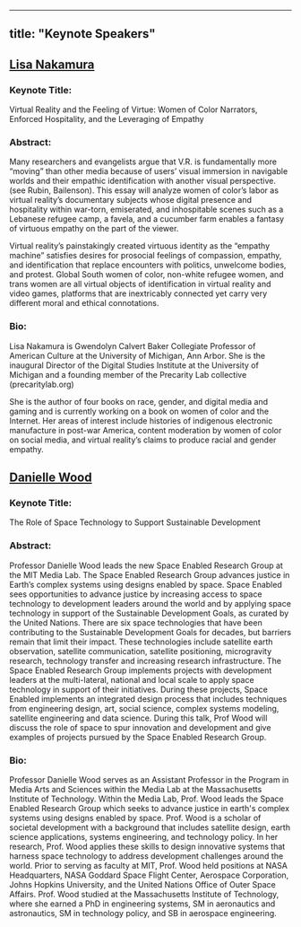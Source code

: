 
---
title: "Keynote Speakers"
---

## [Lisa Nakamura](https://lsa.umich.edu/ac/people/faculty/lnakamur.html) </br> 

### Keynote Title: 
Virtual Reality and the Feeling of Virtue: Women of Color Narrators, Enforced Hospitality, and the Leveraging of Empathy

### Abstract:
Many researchers and evangelists argue that V.R. is fundamentally more “moving” than other media because of users’ visual immersion in navigable worlds and their empathic identification with another visual perspective. (see Rubin, Bailenson). This essay will analyze women of color’s labor as virtual reality’s documentary subjects whose digital presence and hospitality within war-torn, emiserated, and inhospitable scenes such as a Lebanese refugee camp, a favela, and a cucumber farm enables a fantasy of virtuous empathy on the part of the viewer.

Virtual reality’s painstakingly created virtuous identity as the “empathy machine” satisfies desires for prosocial feelings of compassion, empathy, and identification that replace encounters with politics, unwelcome bodies, and protest.  Global South women of color, non-white refugee women, and trans women are all virtual objects of identification in virtual reality and video games, platforms that are inextricably connected yet carry very different moral and ethical connotations.

### Bio:
Lisa Nakamura is Gwendolyn Calvert Baker Collegiate Professor of American Culture at the University of Michigan, Ann Arbor.  She is the inaugural Director of the Digital Studies Institute at the University of Michigan and a founding member of the Precarity Lab collective (precaritylab.org)
 
She is the author of four books on race, gender, and digital media and gaming and is currently working on a book on women of color and the Internet.  Her areas of interest include histories of indigenous electronic manufacture in post-war America, content moderation by women of color on social media, and virtual reality’s claims to produce racial and gender empathy.


## [Danielle Wood](http://www.daniellerwood.com/) </br> 

### Keynote Title: 
The Role of Space Technology to Support Sustainable Development

### Abstract:
Professor Danielle Wood leads the new Space Enabled Research Group at the MIT Media Lab. The Space Enabled Research Group advances justice in Earth’s complex systems using designs enabled by space. Space Enabled sees opportunities to advance justice by increasing access to space technology to development leaders around the world and by applying space technology in support of the Sustainable Development Goals, as curated by the United Nations. There are six space technologies that have been contributing to the Sustainable Development Goals for decades, but barriers remain that limit their impact. These technologies include satellite earth observation, satellite communication, satellite positioning, microgravity research, technology transfer and increasing research infrastructure. The Space Enabled Research Group implements projects with development leaders at the multi-lateral, national and local scale to apply space technology in support of their initiatives. During these projects, Space Enabled implements an integrated design process that includes techniques from engineering design, art, social science, complex systems modeling, satellite engineering and data science. During this talk, Prof Wood will discuss the role of space to spur innovation and development and give examples of  projects pursued by the Space Enabled Research Group.

### Bio:
Professor Danielle Wood serves as an Assistant Professor in the Program in Media Arts and Sciences within the Media Lab at the Massachusetts Institute of Technology. Within the Media Lab, Prof. Wood leads the Space Enabled Research Group which seeks to advance justice in earth's complex systems using designs enabled by space. Prof. Wood is a scholar of societal development with a background that includes satellite design, earth science applications, systems engineering, and technology policy. In her research, Prof. Wood applies these skills to design innovative systems that harness space technology to address development challenges around the world. Prior to serving as faculty at MIT, Prof. Wood held positions at NASA Headquarters, NASA Goddard Space Flight Center, Aerospace Corporation, Johns Hopkins University, and the United Nations Office of Outer Space Affairs. Prof. Wood studied at the Massachusetts Institute of Technology, where she earned a PhD in engineering systems, SM in aeronautics and astronautics, SM in technology policy, and SB in aerospace engineering.

































